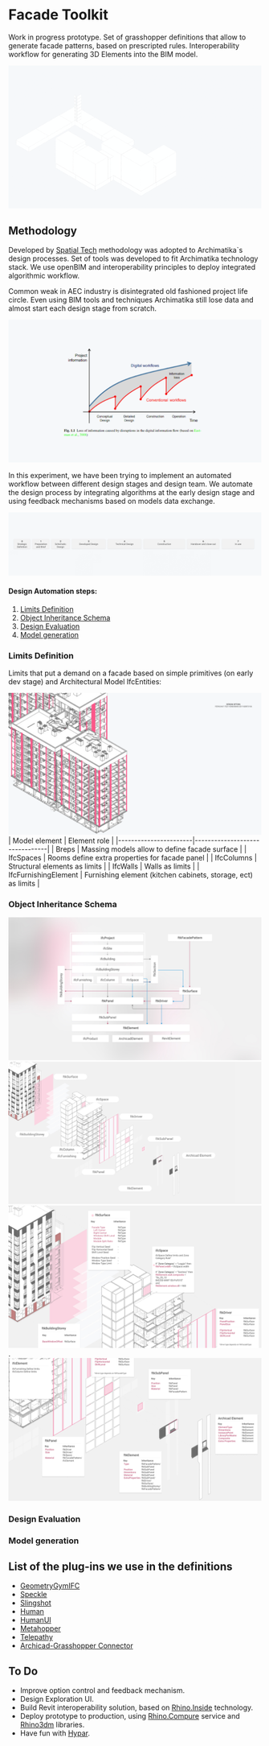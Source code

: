 # Facade Toolkit

Work in progress prototype. Set of grasshopper definitions that allow to generate facade patterns, based on prescripted rules. Interoperability workflow for generating 3D Elements into the BIM model.

![FTK](img/gif.gif)

## Methodology

Developed by [Spatial Tech](https://github.com/sptch) methodology was adopted to Archimatika`s design processes. Set of tools was developed to fit Archimatika technology stack. We use openBIM and interoperability principles to deploy integrated algorithmic workflow.

Common weak in AEC industry is disintegrated old fashioned project life circle. Even using BIM tools and techniques Archimatika still lose data and almost start each design stage from scratch.

![FTK](img/loss.png)

In this experiment, we have been trying to implement an automated workflow between different design stages and design team. We automate the design process by integrating algorithms at the early design stage and using feedback mechanisms based on models data exchange.

![FTK](img/ProjectLifecircle.gif)

#### Design Automation steps:

1. [Limits Definition](###Limits-Definition)
2. [Object Inheritance Schema](###Object-Inheritance-Schema)
3. [Design Evaluation](###Design-Evaluation)
4. [Model generation](###Model-generation)

### Limits Definition

Limits that put a demand on a facade based on simple primitives (on early dev stage) and Architectural Model IfcEntities:

![FTK](img/20.png)
| Model element         | Element role                   |
|-----------------------|--------------------------------|
| Breps                 | Massing models allow to define facade surface   |
| IfcSpaces             | Rooms  define extra properties for facade panel   |
| IfcColumns            | Structural elements as limits  |
| IfcWalls              | Walls as limits                |
| IfcFurnishingElement  | Furnishing element (kitchen cabinets, storage, ect) as limits |

### Object Inheritance Schema

![FTK](img/Inheritance_01.png)
![FTK](img/Inheritance_02.png)
![FTK](img/Inheritance_03.png)
  .
![FTK](img/Inheritance_04.png)

### Design Evaluation

### Model generation

## List of the plug-ins we use in the definitions

- [GeometryGymIFC](https://geometrygym.wordpress.com/downloads-windows/)
- [Speckle](https://github.com/speckleworks/SpeckleRhino)
- [Slingshot](https://provingground.io/tools/slingshot/)
- [Human](https://www.food4rhino.com/app/human)
- [HumanUI](https://www.food4rhino.com/app/human-ui)
- [Metahopper](https://www.food4rhino.com/app/metahopper)
- [Telepathy](https://www.food4rhino.com/app/telepathy)
- [Archicad-Grasshopper Connector](https://www.graphisoft.com/downloads/addons/interoperability/rhino.html#live-connection-plugin)

## To Do

- Improve option control and feedback mechanism.
- Design Exploration UI.
- Build Revit interoperability solution, based on [Rhino.Inside](https://github.com/mcneel/rhino.inside/blob/master/Autodesk/Revit/README.md) technology.
- Deploy prototype to production, using [Rhino.Compure](https://github.com/mcneel/compute.rhino3d) service and [Rhino3dm](https://github.com/mcneel/rhino3dm) libraries.
- Have fun with [Hypar](https://hypar.io/).

